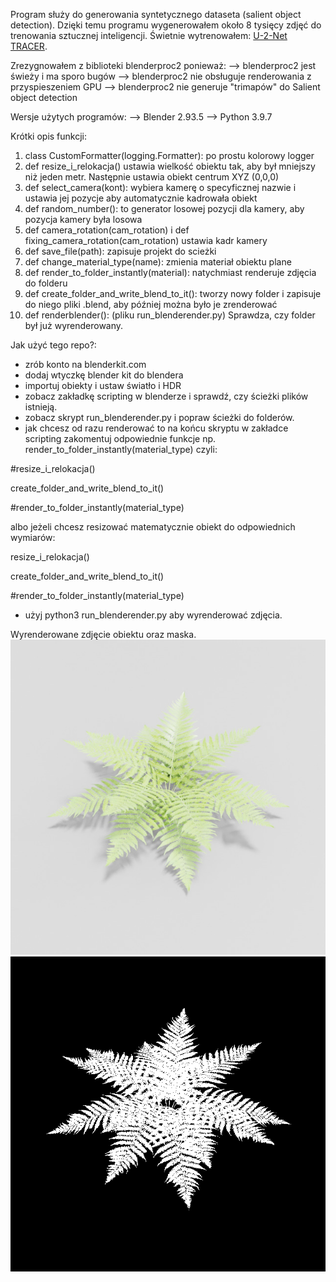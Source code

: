 Program służy do generowania syntetycznego dataseta (salient object detection).
Dzięki temu programu wygenerowałem około 8 tysięcy zdjęć do trenowania sztucznej inteligencji. Świetnie wytrenowałem: [U-2-Net](https://github.com/xuebinqin/U-2-Net "U-2-Net") [TRACER](https://github.com/Karel911/TRACER "TRACER"). 

Zrezygnowałem z biblioteki blenderproc2 ponieważ:
--> blenderproc2 jest świeży i ma sporo bugów
--> blenderproc2 nie obsługuje renderowania z przyspieszeniem GPU
--> blenderproc2 nie generuje "trimapów" do Salient object detection

Wersje użytych programów:
--> Blender 2.93.5
--> Python 3.9.7

Krótki opis funkcji:
1) class CustomFormatter(logging.Formatter):
po prostu kolorowy logger
2) def resize_i_relokacja()
ustawia wielkość obiektu tak, aby był mniejszy niż jeden metr. Następnie ustawia obiekt centrum XYZ (0,0,0)
3) def select_camera(kont):
wybiera kamerę o specyficznej nazwie i ustawia jej pozycje aby automatycznie kadrowała obiekt
4) def random_number():
to generator losowej pozycji dla kamery, aby pozycja kamery była losowa
5) def camera_rotation(cam_rotation) i def fixing_camera_rotation(cam_rotation)
ustawia kadr kamery
6) def save_file(path):
zapisuje projekt do scieżki
7) def change_material_type(name):
zmienia materiał obiektu plane
8) def render_to_folder_instantly(material):
natychmiast renderuje zdjęcia do folderu
9) def create_folder_and_write_blend_to_it():
tworzy nowy folder i zapisuje do niego pliki .blend, aby później można było je zrenderować
10) def renderblender(): (pliku run_blenderender.py)
Sprawdza, czy folder był już wyrenderowany.

Jak użyć tego repo?:
- zrób konto na blenderkit.com
- dodaj wtyczkę blender kit do blendera
- importuj obiekty i ustaw światło i HDR
- zobacz zakładkę scripting w blenderze i sprawdź, czy ścieżki plików istnieją.
- zobacz skrypt run_blenderender.py i popraw ścieżki do folderów.
- jak chcesz od razu renderować to na końcu skryptu w zakładce scripting zakomentuj odpowiednie funkcje np. render_to_folder_instantly(material_type)
czyli:

#resize_i_relokacja()

create_folder_and_write_blend_to_it()

#render_to_folder_instantly(material_type)


albo jeżeli chcesz resizować matematycznie obiekt do odpowiednich wymiarów:

resize_i_relokacja()

create_folder_and_write_blend_to_it()

#render_to_folder_instantly(material_type)

- użyj python3 run_blenderender.py aby wyrenderować zdjęcia.


Wyrenderowane zdjęcie obiektu oraz maska.
![Alt text](50_6c1541852ee6be129ae27d4aa81.jpg?raw=true "Title")
![Alt text](50_6c1541852ee6be129ae27d4aa81.png?raw=true "Title")

